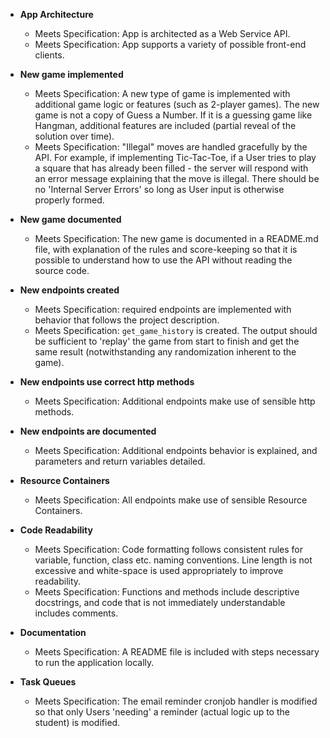 - **App Architecture**
    - Meets Specification: App is architected as a Web Service API.
    - Meets Specification: App supports a variety of possible front-end clients.

- **New game implemented**
    - Meets Specification: A new type of game is implemented with additional
    game logic or features (such as 2-player games). The new game is not a copy
    of Guess a Number. If it is a guessing game like Hangman, additional features
    are included (partial reveal of the solution over time).
    - Meets Specification: "Illegal" moves are handled gracefully by the API. For
    example, if implementing Tic-Tac-Toe, if a User tries to play a square that 
    has already been filled - the server will respond with an error message
    explaining that the move is illegal. There should be no 'Internal Server
    Errors' so long as User input is otherwise properly formed.
    
- **New game documented**
    - Meets Specification: The new game is documented in a README.md file, with
    explanation of the rules and score-keeping so that it is possible to
    understand how to use the API without reading the source code.
    
- **New endpoints created**
    - Meets Specification: required endpoints are implemented with behavior that
    follows the project description.
    - Meets Specification: `get_game_history` is created. The output should be
    sufficient to 'replay' the game from start to finish and get the same result
    (notwithstanding any randomization inherent to the game).
    
- **New endpoints use correct http methods**
    - Meets Specification: Additional endpoints make use of sensible http methods.
    
- **New endpoints are documented**
    - Meets Specification: Additional endpoints behavior is explained, and
    parameters and return variables detailed.

- **Resource Containers**
    - Meets Specification: All endpoints make use of sensible Resource Containers.

- **Code Readability**
    - Meets Specification: Code formatting follows consistent rules for variable,
    function, class etc. naming conventions. Line length is not excessive and
    white-space is used appropriately to improve readability.
    - Meets Specification: Functions and methods include descriptive docstrings,
    and code that is not immediately understandable includes comments.
     
- **Documentation**
    - Meets Specification: A README file is included with steps necessary to run
    the application locally.
    
- **Task Queues**
    - Meets Specification: The email reminder cronjob handler is modified so 
    that only Users 'needing' a reminder (actual logic up to the student) is
    modified.
    